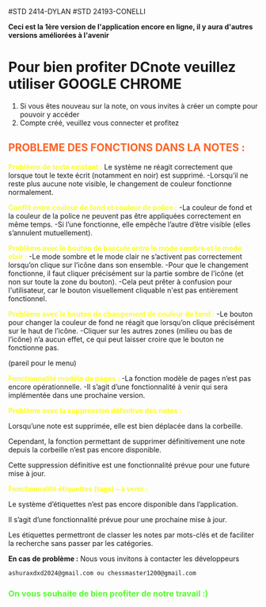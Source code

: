 #STD 2414-DYLAN 
#STD 24193-CONELLI

**Ceci est la 1ère version de l'application encore en ligne, il y aura d'autres versions améliorées à l'avenir**
# Pour bien profiter DCnote veuillez utiliser GOOGLE CHROME 


1. Si vous êtes nouveau sur la note, on vous invites à créer un compte pour pouvoir y accéder
2. Compte créé, veuillez vous connecter et profitez

## <span style="color: rgb(254, 99, 38);">PROBLEME DES FONCTIONS DANS LA NOTES :</span>

**<span style="color:rgb(250, 254, 38);">Problème de texte existant :</span>**
Le système ne réagit correctement que lorsque tout le texte écrit (notamment en noir) est supprimé.
-Lorsqu’il ne reste plus aucune note visible, le changement de couleur fonctionne normalement.

**<span style="color: rgb(250, 254, 38);">Conflit entre couleur de fond et couleur de police :</span>**
-La couleur de fond et la couleur de la police ne peuvent pas être appliquées correctement en même temps.
-Si l’une fonctionne, elle empêche l’autre d’être visible (elles s’annulent mutuellement).

**<span style="color: rgb(250, 254, 38);">Problème avec le bouton de bascule entre le mode sombre et le mode clair :</span>**
-Le mode sombre et le mode clair ne s’activent pas correctement lorsqu’on clique sur l’icône dans son ensemble.
-Pour que le changement fonctionne, il faut cliquer précisément sur la partie sombre de l’icône (et non sur toute la zone du bouton).
-Cela peut prêter à confusion pour l'utilisateur, car le bouton visuellement cliquable n'est pas entièrement fonctionnel.

**<span style="color: rgb(250, 254, 38);">Problème avec le bouton de changement de couleur de fond :</span>**
-Le bouton pour changer la couleur de fond ne réagit que lorsqu’on clique précisément sur le haut de l’icône.
-Cliquer sur les autres zones (milieu ou bas de l’icône) n’a aucun effet, ce qui peut laisser croire que le bouton ne fonctionne pas.

(pareil pour le menu)

**<span style="color: rgb(250, 254, 38);">Fonctionnalité modèle de pages :</span>**
-La fonction modèle de pages n’est pas encore opérationnelle.
-Il s’agit d’une fonctionnalité à venir qui sera implémentée dans une prochaine version.

**<span style="color: rgb(250, 254, 38);">Problème avec la suppression définitive des notes :</span>**

Lorsqu’une note est supprimée, elle est bien déplacée dans la corbeille.

Cependant, la fonction permettant de supprimer définitivement une note depuis la corbeille n’est pas encore disponible.

Cette suppression définitive est une fonctionnalité prévue pour une future mise à jour.

**<span style="color: rgb(250, 254, 38);">Fonctionnalité étiquettes (tags) – à venir :</span>**

Le système d’étiquettes n’est pas encore disponible dans l’application.

Il s’agit d’une fonctionnalité prévue pour une prochaine mise à jour.

Les étiquettes permettront de classer les notes par mots-clés et de faciliter la recherche sans passer par les catégories.



**En cas de problème :**
Nous vous invitons à contacter les développeurs
```bash
ashuraxdxd2024@gmail.com ou chessmaster1200@gmail.com
```

### <span style="color: rgb(81, 254, 38);">On vous souhaite de bien profiter de notre travail :)</span> 
